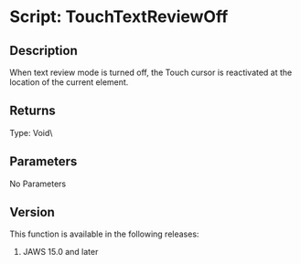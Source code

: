 # Script: TouchTextReviewOff

## Description

When text review mode is turned off, the Touch cursor is reactivated at
the location of the current element.

## Returns

Type: Void\

## Parameters

No Parameters

## Version

This function is available in the following releases:

1.  JAWS 15.0 and later
